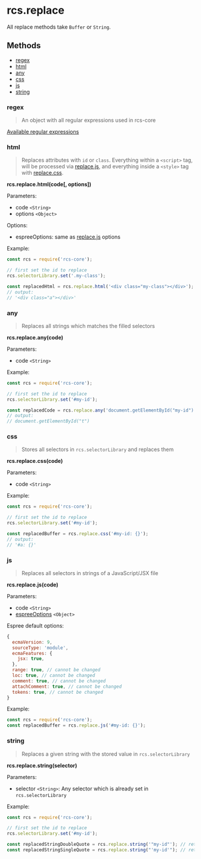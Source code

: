 # rcs.replace

All replace methods take `Buffer` or `String`.

## Methods

- [regex](#regex)
- [html](#html)
- [any](#any)
- [css](#css)
- [js](#js)
- [string](#string)

### regex

> An object with all regular expressions used in rcs-core

[Available regular expressions](https://github.com/JPeer264/node-rcs-core/blob/master/lib/replace/regex.js)

### html

> Replaces attributes with `id` or `class`. Everything within a `<script>` tag, will be processed via [replace.js](#js), and everything inside a `<style>` tag with [replace.css](#css).

**rcs.replace.html(code[, options])**

Parameters:
- code `<String>`
- options `<Object>`

Options:
- espreeOptions: same as [replace.js](#js) options

Example:

```js
const rcs = require('rcs-core');

// first set the id to replace
rcs.selectorLibrary.set('.my-class');

const replacedHtml = rcs.replace.html('<div class="my-class"></div>');
// output:
// '<div class="a"></div>'
```

### any

> Replaces all strings which matches the filled selectors

**rcs.replace.any(code)**

Parameters:
- code `<String>`

Example:

```js
const rcs = require('rcs-core');

// first set the id to replace
rcs.selectorLibrary.set('#my-id');

const replacedCode = rcs.replace.any('document.getElementById("my-id")');
// output:
// document.getElementById("t")
```

### css

> Stores all selectors in `rcs.selectorLibrary` and replaces them

**rcs.replace.css(code)**

Parameters:
- code `<String>`

Example:

```js
const rcs = require('rcs-core');

// first set the id to replace
rcs.selectorLibrary.set('#my-id');

const replacedBuffer = rcs.replace.css('#my-id: {}');
// output:
// '#a: {}'
```

### js

> Replaces all selectors in strings of a JavaScript/JSX file

**rcs.replace.js(code)**

Parameters:
- code `<String>`
- [espreeOptions](https://github.com/eslint/espree#usage) `<Object>`

Espree default options:
```js
{
  ecmaVersion: 9,
  sourceType: 'module',
  ecmaFeatures: {
    jsx: true,
  },
  range: true, // cannot be changed
  loc: true, // cannot be changed
  comment: true, // cannot be changed
  attachComment: true, // cannot be changed
  tokens: true, // cannot be changed
}
```

Example:

```js
const rcs = require('rcs-core');
const replacedBuffer = rcs.replace.js('#my-id: {}');
```

### string

> Replaces a given string with the stored value in `rcs.selectorLibrary`

**rcs.replace.string(selector)**

Parameters:
- selector `<String>`: Any selector which is already set in `rcs.selectorLibrary`

Example:

```js
const rcs = require('rcs-core');

// first set the id to replace
rcs.selectorLibrary.set('#my-id');

const replacedStringDoubleQuote = rcs.replace.string('"my-id"'); // returns "a"
const replacedStringSingleQuote = rcs.replace.string("'my-id'"); // returns 'a'
```
